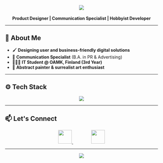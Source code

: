 <h1 align="center">
  <img src="https://readme-typing-svg.herokuapp.com?font=Fira+Code&size=30&pause=1000&color=9ca3af&center=true&vCenter=true&width=500&lines=Hi%2C+I'm+Hakan+%F0%9F%91%8B;" />
</h1>

<p align="center">
  <strong>Product Designer | Communication Specialist | Hobbyist Developer</strong>
</p>

---

## 🎨 **About Me**

- 🖌 **Designing user and business-friendly digital solutions**  
- 💬 **Communication Specialist** (B.A. in PR & Advertising)  
- 👨🏻‍🎓 **IT Student @ OAMK, Finland (3rd Year)**  
- 🎨 **Abstract painter & surrealist art enthusiast**  

---

## ⚙️ **Tech Stack**
<p align="center">
  <img src="https://skillicons.dev/icons?i=html,css,js,ts,react,nextjs,tailwind,nodejs,python,java,figma,photoshop,illustrator,git,github,linux,azure,gcp,aws,tensorflow,opencv,raspberrypi&theme=dark" />
</p>

---

## 📫 **Let's Connect**
<p align="center">
  <a href="mailto:hakanasmaoglu@gmail.com" style="margin: 20px;">
    <img src="https://skillicons.dev/icons?i=gmail&theme=dark" height="45">
  </a>  
  &nbsp;&nbsp;&nbsp;&nbsp;
  <a href="https://www.linkedin.com/in/hakan-asmaoglu" style="margin: 20px;">
    <img src="https://skillicons.dev/icons?i=linkedin&theme=dark" height="45">
  </a>  
</p>

---

<p align="center">
  <img src="https://readme-typing-svg.herokuapp.com?font=Fira+Code&size=22&duration=4000&pause=500&color=9ca3af&center=true&vCenter=true&width=600&height=50&lines=Colors+%2B+Code+%2B+Communication%20%20%20%20%20=%20%20%20%20%20🔥;Designing+impactful+experiences+💸;Turning+ideas+into+real+world+solutions+🤙🏻" />
</p>
